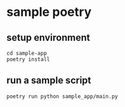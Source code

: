 # sample poetry

## setup environment

```shell
cd sample-app
poetry install
```

## run a sample script

```shell
poetry run python sample_app/main.py
```
